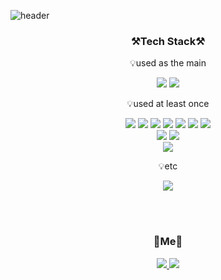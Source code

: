<!--
**dbwjd7wkd/dbwjd7wkd** is a ✨ _special_ ✨ repository because its `README.md` (this file) appears on your GitHub profile.

Here are some ideas to get you started:

### Hi there 👋
- 🔭 I’m currently working on ...
- 🌱 I’m currently learning ...
- 👯 I’m looking to collaborate on ...
- 🤔 I’m looking for help with ...
- 💬 Ask me about ...
- 📫 How to reach me: ...
- 😄 Pronouns: ...
- ⚡ Fun fact: ...
--> 
![header](https://capsule-render.vercel.app/api?type=Waving&height=200&section=header&text=YuJeong%20Jeong%20|%20🕹️Game%20Programmer&fontSize=40)

<h3 align="center">⚒️Tech Stack⚒️</h3>

<p align="center">💡used as the main</p>
<p align="center"> <img src="https://img.shields.io/badge/C++-00599C?style=for-the-badge&logo=cplusplus&logoColor=white"/>
  <img src="https://img.shields.io/badge/Unreal Engine-0E1128?style=for-the-badge&logo=Unreal Engine&logoColor=white"/> 
</p>

<p align="center">💡used at least once</p>
<p align="center"> 
  <img src="https://img.shields.io/badge/c-A8B9CC?style=for-the-badge&logo=c&logoColor=white"/>
  <img src="https://img.shields.io/badge/-c%23-000000?style=for-the-badge&logo=Csharp&logoColor=white"/>
  <img src="https://img.shields.io/badge/java-007396?style=for-the-badge&logo=Java&logoColor=white"/>
  <img src="https://img.shields.io/badge/html5-E34F26?style=for-the-badge&logo=html5&logoColor=white"> 
  <img src="https://img.shields.io/badge/css-1572B6?style=for-the-badge&logo=css3&logoColor=white"> 
  <img src="https://img.shields.io/badge/javascript-F7DF1E?style=for-the-badge&logo=javascript&logoColor=black">
  <img src="https://img.shields.io/badge/python-3776AB?style=for-the-badge&logo=python&logoColor=white">
  <br>

  <img src="https://img.shields.io/badge/unity-FFFFFF?style=for-the-badge&logo=unity&logoColor=black"/>
  <img src="https://img.shields.io/badge/androidstudio-3DDC84?style=for-the-badge&logo=androidstudio&logoColor=white">
  <br>
  
  <img src="https://img.shields.io/badge/firebase-FFCA28?style=for-the-badge&logo=firebase&logoColor=white">
</p>

<p align="center">💡etc</p>
<p align="center"> 
  <img src="https://img.shields.io/badge/git-F05032?style=for-the-badge&logo=git&logoColor=white">
</p>
<br><br>

<h3 align="center">🚀Me🚀</h3>
<p align="center">
<a href="dbwjd7wkd@gmail.com"> <img src="https://img.shields.io/badge/dbwjd7wkd@gmail.com-EA4335?style=flat&logo=gmail&logoColor=white&link=dbwjd7wkd@gmail.com"/> </a>
<a href="https://drive.google.com/drive/u/0/folders/1QQffxxA1JVpjzMDilra9yNL9rRyP2HjX"> <img src="https://img.shields.io/badge/Tech%20Study-4285F4?style=flat&logo=googledrive&logoColor=white&link=https://drive.google.com/drive/u/0/folders/1QQffxxA1JVpjzMDilra9yNL9rRyP2HjX"/> </a>
</p>
